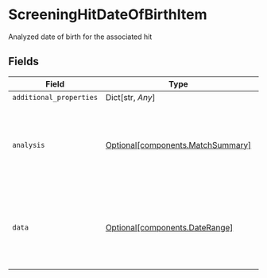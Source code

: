 # ScreeningHitDateOfBirthItem

Analyzed date of birth for the associated hit


## Fields

| Field                                                                        | Type                                                                         | Required                                                                     | Description                                                                  | Example                                                                      |
| ---------------------------------------------------------------------------- | ---------------------------------------------------------------------------- | ---------------------------------------------------------------------------- | ---------------------------------------------------------------------------- | ---------------------------------------------------------------------------- |
| `additional_properties`                                                      | Dict[str, *Any*]                                                             | :heavy_minus_sign:                                                           | N/A                                                                          |                                                                              |
| `analysis`                                                                   | [Optional[components.MatchSummary]](../../models/components/matchsummary.md) | :heavy_minus_sign:                                                           | Summary object reflecting the match result of the associated data            |                                                                              |
| `data`                                                                       | [Optional[components.DateRange]](../../models/components/daterange.md)       | :heavy_minus_sign:                                                           | A date range with a start and end date                                       | {<br/>"ending": "1966-06-30",<br/>"beginning": "1966-06-01"<br/>}            |